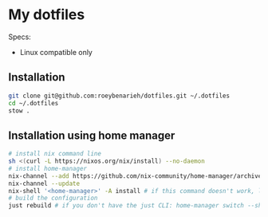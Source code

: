 # My dotfiles

Specs:
- Linux compatible only

## Installation

```bash
git clone git@github.com:roeybenarieh/dotfiles.git ~/.dotfiles
cd ~/.dotfiles
stow .
```

## Installation using home manager

```bash
# install nix command line
sh <(curl -L https://nixos.org/nix/install) --no-daemon
# install home-manager
nix-channel --add https://github.com/nix-community/home-manager/archive/master.tar.gz home-manager
nix-channel --update
nix-shell '<home-manager>' -A install # if this command doesn't work, logout and in and try again
# build the configuration
just rebuild # if you don't have the just CLI: home-manager switch --show-trace --flake . 
```
